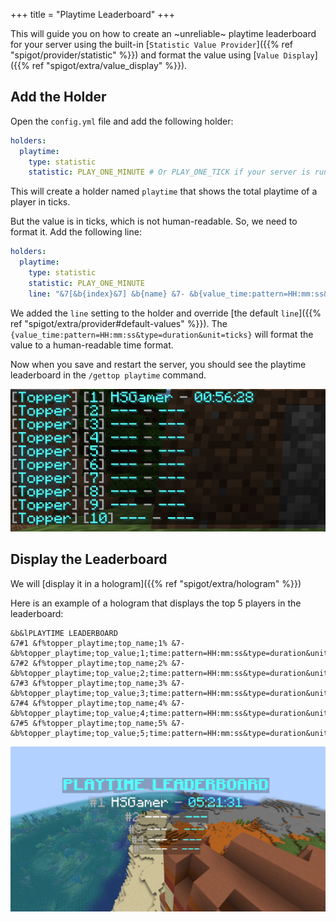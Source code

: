 +++
title = "Playtime Leaderboard"
+++

This will guide you on how to create an ~unreliable~ playtime leaderboard for your server using the built-in [`Statistic Value Provider`]({{% ref "spigot/provider/statistic" %}}) and format the value using [`Value Display`]({{% ref "spigot/extra/value_display" %}}).

## Add the Holder

Open the `config.yml` file and add the following holder:

```yaml
holders:
  playtime:
    type: statistic
    statistic: PLAY_ONE_MINUTE # Or PLAY_ONE_TICK if your server is running on 1.12 or below
```

This will create a holder named `playtime` that shows the total playtime of a player in ticks.

But the value is in ticks, which is not human-readable. So, we need to format it. Add the following line:

```yaml
holders:
  playtime:
    type: statistic
    statistic: PLAY_ONE_MINUTE
    line: "&7[&b{index}&7] &b{name} &7- &b{value_time:pattern=HH:mm:ss&type=duration&unit=ticks}"
```

We added the `line` setting to the holder and override [the default `line`]({{% ref "spigot/extra/provider#default-values" %}}). The `{value_time:pattern=HH:mm:ss&type=duration&unit=ticks}` will format the value to a human-readable time format.

Now when you save and restart the server, you should see the playtime leaderboard in the `/gettop playtime` command.

![Command output](command_output.png)

## Display the Leaderboard

We will [display it in a hologram]({{% ref "spigot/extra/hologram" %}})

Here is an example of a hologram that displays the top 5 players in the leaderboard:

```
&b&lPLAYTIME LEADERBOARD
&7#1 &f%topper_playtime;top_name;1% &7- &b%topper_playtime;top_value;1;time:pattern=HH:mm:ss&type=duration&unit=ticks%
&7#2 &f%topper_playtime;top_name;2% &7- &b%topper_playtime;top_value;2;time:pattern=HH:mm:ss&type=duration&unit=ticks%
&7#3 &f%topper_playtime;top_name;3% &7- &b%topper_playtime;top_value;3;time:pattern=HH:mm:ss&type=duration&unit=ticks%
&7#4 &f%topper_playtime;top_name;4% &7- &b%topper_playtime;top_value;4;time:pattern=HH:mm:ss&type=duration&unit=ticks%
&7#5 &f%topper_playtime;top_name;5% &7- &b%topper_playtime;top_value;5;time:pattern=HH:mm:ss&type=duration&unit=ticks%
```

![hologram](hologram.png)
